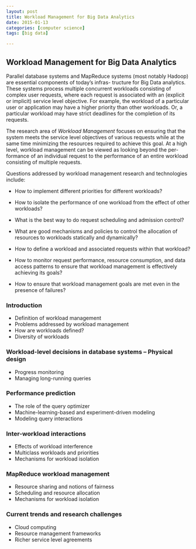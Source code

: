 ```yaml
---
layout: post
title: Workload Management for Big Data Analytics
date: 2015-01-13
categories: [computer science]
tags: [big data]

---
```


## Workload Management for Big Data Analytics


Parallel database systems and MapReduce systems (most notably Hadoop) are essential components of today’s infras- tructure for Big Data analytics. These systems process multiple concurrent workloads consisting of complex user requests, where each request is associated with an (explicit or implicit) service level objective. For example, the workload of a particular user or application may have a higher priority than other workloads. Or, a particular workload may have strict deadlines for the completion of its requests.
The research area of *Workload Management* focuses on ensuring that the system meets the service level objectives of various requests while at the same time minimizing the resources required to achieve this goal. At a high level, workload management can be viewed as looking beyond the per- formance of an individual request to the performance of an entire workload consisting of multiple requests.
Questions addressed by workload management research and technologies include: 
* How to implement different priorities for different workloads? 
* How to isolate the performance of one workload from the effect of other workloads? 
* What is the best way to do request scheduling and admission control? 
* What are good mechanisms and policies to control the allocation of resources to workloads statically and dynamically? 
* How to define a workload and associated requests within that workload? 
* How to monitor request performance, resource consumption, and data access patterns to ensure that workload management is effectively achieving its goals? 
* How to ensure that workload management goals are met even in the presence of failures?
### Introduction* Definition of workload management
* Problems addressed by workload management
* How are workloads defined?
* Diversity of workloads### Workload-level decisions in database systems – Physical design* Progress monitoring
* Managing long-running queries### Performance prediction* The role of the query optimizer
* Machine-learning-based and experiment-driven modeling
* Modeling query interactions 
### Inter-workload interactions
* Effects of workload interference
* Multiclass workloads and priorities 
* Mechanisms for workload isolation### MapReduce workload management* Resource sharing and notions of fairness 
* Scheduling and resource allocation
* Mechanisms for workload isolation 
### Current trends and research challenges* Cloud computing
* Resource management frameworks 
* Richer service level agreements